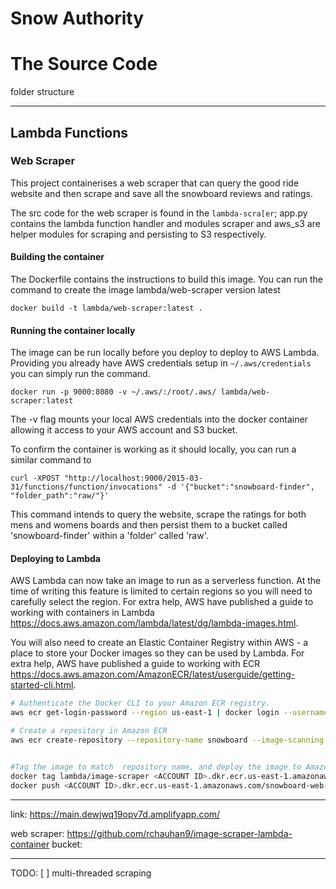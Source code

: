 # Snow Authority

# The Source Code

folder structure

----
## Lambda Functions

### Web Scraper
This project containerises a web scraper that can query the good ride website and then scrape and save all the snowboard reviews and ratings.

The src code for the web scraper is found in the `lambda-scra[er`; app.py contains the lambda function handler and modules scraper and aws_s3 are helper modules for scraping and persisting to S3 respectively.

#### Building the container

The Dockerfile contains the instructions to build this image. You can run the command to create the image lambda/web-scraper version latest

	docker build -t lambda/web-scraper:latest .

#### Running the container locally

The image can be run locally before you deploy to deploy to AWS Lambda. Providing you already have AWS credentials setup in `~/.aws/credentials` you can simply run the command.

	docker run -p 9000:8080 -v ~/.aws/:/root/.aws/ lambda/web-scraper:latest


The -v flag mounts your local AWS credentials into the docker container allowing it access to your AWS account and S3 bucket.

To confirm the container is working as it should locally, you can run a similar command to

	curl -XPOST "http://localhost:9000/2015-03-31/functions/function/invocations" -d '{"bucket":"snowboard-finder", "folder_path":"raw/"}'


This command intends to query the website, scrape the ratings for both mens and womens boards and then persist them to a bucket called 'snowboard-finder' within a 'folder' called 'raw'.

#### Deploying to Lambda

AWS Lambda can now take an image to run as a serverless function. At the time of writing this feature is limited to certain regions so you will need to carefully select the region. For extra help, AWS have published a guide to working with containers in Lambda https://docs.aws.amazon.com/lambda/latest/dg/lambda-images.html.

You will also need to create an Elastic Container Registry within AWS - a place to store your Docker images so they can be used by Lambda. For extra help, AWS have published a guide to working with ECR https://docs.aws.amazon.com/AmazonECR/latest/userguide/getting-started-cli.html.

```bash
# Authenticate the Docker CLI to your Amazon ECR registry.
aws ecr get-login-password --region us-east-1 | docker login --username AWS --password-stdin <ACCOUNT ID>.dkr.ecr.us-east-1.amazonaws.com

# Create a repository in Amazon ECR 
aws ecr create-repository --repository-name snowboard --image-scanning-configuration scanOnPush=true --image-tag-mutability MUTABLE


#Tag the image to match  repository name, and deploy the image to Amazon ECR
docker tag lambda/image-scraper <ACCOUNT ID>.dkr.ecr.us-east-1.amazonaws.com/snowboard-web-scraper:latest
docker push <ACCOUNT ID>.dkr.ecr.us-east-1.amazonaws.com/snowboard-web-scraper:latest

```


-----



link: https://main.dewjwq19opv7d.amplifyapp.com/



web scraper: https://github.com/rchauhan9/image-scraper-lambda-container
bucket: 

----
TODO:
[ ] multi-threaded scraping
